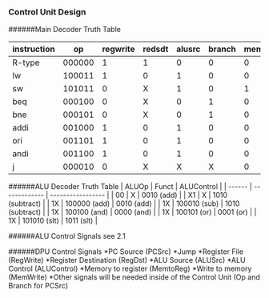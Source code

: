 ### Control Unit Design

######Main Decoder Truth Table

| instruction   | op      | regwrite   | redsdt | alusrc | branch | memwrite | memtoreg | jump | aluop |
| ------------- | ------  | --------   | ------ | ------ | ------ | -------- | -------- | ---- | ----- |
| R-type        | 000000  | 1          | 1      | 0      | 0      | 0        | 0        | 0    | 10    |
| lw            | 100011  | 1          | 0      | 1      | 0      | 0        | 1        | 0    | 00    |
| sw            | 101011  | 0          | X      | 1      | 0      | 1        | X        | 0    | 00    |
| beq           | 000100  | 0          | X      | 0      | 1      | 0        | X        | 0    | 01    |
| bne           | 000101  | 0          | X      | 0      | 1      | 0        | X        | 0    | 01    |
| addi          | 001000  | 1          | 0      | 1      | 0      | 0        | 0        | 0    | 00    |
| ori           | 001101  | 1          | 0      | 1      | 0      | 0        | 0        | 0    | 10    |
| andi          | 001100  | 1          | 0      | 1      | 0      | 0        | 0        | 0    | 10    |
| j             | 000010  | 0          | X      | X      | X      | 0        | X        | 1    | XX    |

######ALU Decoder Truth Table
| ALUOp   | Funct         | ALUControl        |
| ------  | ------------- | ----------------- |
| 00      | X             | 0010 (add)        |
| X1      | X             | 1010 (subtract)   |
| 1X      | 100000 (add)  | 0010 (add)        |
| 1X      | 100010 (sub)  | 1010 (subtract)   |
| 1X      | 100100 (and)  | 0000 (and)        |
| 1X      | 100101 (or)   | 0001 (or)         |
| 1X      | 101010 (slt)  | 1011 (slt)        |


######ALU Control Signals
see 2.1

######DPU Control Signals
*PC Source (PCSrc)
*Jump 
*Register File (RegWrite)
*Register Destination (RegDst)
*ALU Source (ALUSrc)
*ALU Control (ALUControl)
*Memory to register (MemtoReg)
*Write to memory (MemWrite)
*Other signals will be needed inside of the Control Unit (Op and Branch for PCSrc)